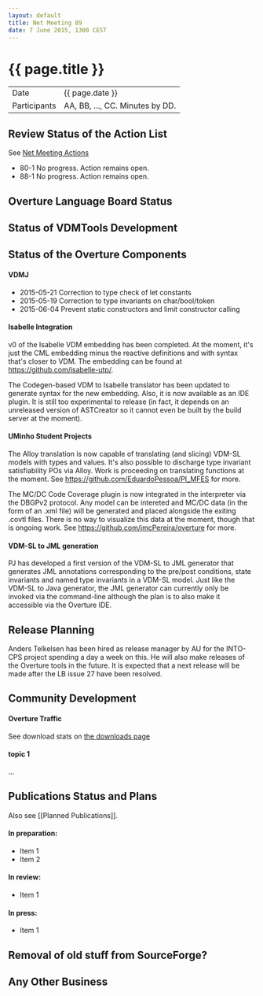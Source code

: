 ```yaml
---
layout: default
title: Net Meeting 89
date: 7 June 2015, 1300 CEST
---
```


<script src="http://code.jquery.com/jquery-1.11.1.min.js">
</script>
<script src="/javascripts/edit.js"></script>
<script>setEditButonNm();</script>

# {{ page.title }}

|||
|---|---|
| Date | {{ page.date }} |
| Participants | AA, BB, ..., CC.  Minutes by DD. |


## Review Status of the Action List

See [Net Meeting Actions](https://github.com/overturetool/overturetool.github.io/issues?q=is%3Aopen+is%3Aissue+label%3A%22action+net-meeting%22)

* 80-1 No progress. Action remains open.
* 88-1 No progress. Action remains open.

## Overture Language Board Status

## Status of VDMTools Development

##  Status of the Overture Components
#### VDMJ

* 2015-05-21 Correction to type check of let constants
* 2015-05-19 Correction to type invariants on char/bool/token
* 2015-06-04 Prevent static constructors and limit constructor calling

#### Isabelle Integration 

v0 of the Isabelle VDM embedding has been completed. At the moment, it's just the CML embedding minus the reactive definitions and with syntax that's closer to VDM. The embedding can be found at https://github.com/isabelle-utp/.

The Codegen-based VDM to Isabelle translator has been updated to generate syntax for the new embedding. Also, it is now available as an IDE plugin. It is still too experimental to release (in fact, it depends on an unreleased version of ASTCreator so it cannot even be built by the build server at the moment).

#### UMinho Student Projects

The Alloy translation is now capable of translating (and slicing) VDM-SL models with types and values. It's also possible to discharge type invariant satisfiability POs via Alloy. Work is proceeding on translating functions at the moment. See https://github.com/EduardoPessoa/PI_MFES for more.

The MC/DC Code Coverage plugin is now integrated in the interpreter via the DBGPv2 protocol. Any model can be intereted and MC/DC data (in the form of an .xml file) will be generated and placed alongside the exiting .covtl files. There is no way to visualize this data at the moment, though that is ongoing work. See https://github.com/jmcPereira/overture for more.

#### VDM-SL to JML generation

PJ has developed a first version of the VDM-SL to JML generator that generates JML annotations corresponding to the pre/post conditions, state invariants and named type invariants in a VDM-SL model. Just like the VDM-SL to Java generator, the JML generator can currently only be invoked via the command-line although the plan is to also make it accessible via the Overture IDE.

##  Release Planning

Anders Telkelsen has been hired as release manager by AU for the INTO-CPS project spending a day a week on this. He will also make releases of the Overture tools in the future. It is expected that a next release will be made after the LB issue 27 have been resolved.

##  Community Development

#### Overture Traffic

See download stats on [the downloads page](http://overturetool.org/download/)

#### topic 1
...

##  Publications Status and Plans

Also see [[Planned Publications]].

#### In preparation:

* Item 1
* Item 2

#### In review:

* Item 1

#### In press:

* Item 1

## Removal of old stuff from SourceForge?


##  Any Other Business

<div id="edit_page_div"></div>
